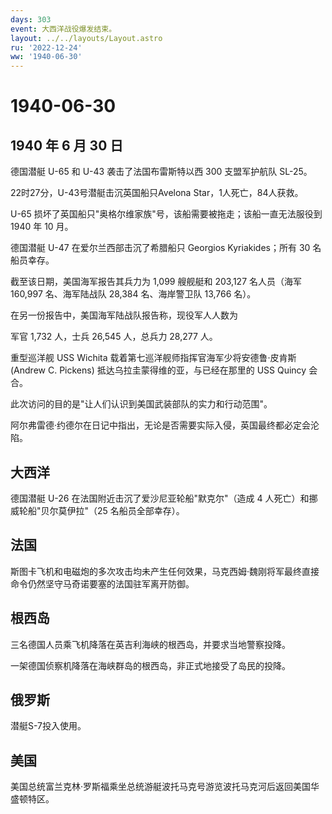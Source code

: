 ```yaml
---
days: 303
event: 大西洋战役爆发结束。
layout: ../../layouts/Layout.astro
ru: '2022-12-24'
ww: '1940-06-30'
---
```


# 1940-06-30

## 1940 年 6 月 30 日

德国潜艇 U-65 和 U-43 袭击了法国布雷斯特以西 300 支盟军护航队 SL-25。

22时27分，U-43号潜艇击沉英国船只Avelona Star，1人死亡，84人获救。

U-65 损坏了英国船只"奥格尔维家族"号，该船需要被拖走；该船一直无法服役到
1940 年 10 月。

德国潜艇 U-47 在爱尔兰西部击沉了希腊船只 Georgios Kyriakides；所有 30
名船员幸存。

截至该日期，美国海军报告其兵力为 1,099 艘舰艇和 203,127 名人员（海军
160,997 名、海军陆战队 28,384 名、海岸警卫队 13,766 名）。

在另一份报告中，美国海军陆战队报告称，现役军人人数为

军官 1,732 人，士兵 26,545 人，总兵力 28,277 人。

重型巡洋舰 USS Wichita 载着第七巡洋舰师指挥官海军少将安德鲁·皮肯斯
(Andrew C. Pickens) 抵达乌拉圭蒙得维的亚，与已经在那里的 USS Quincy
会合。

此次访问的目的是"让人们认识到美国武装部队的实力和行动范围"。

阿尔弗雷德·约德尔在日记中指出，无论是否需要实际入侵，英国最终都必定会沦陷。

## 大西洋

德国潜艇 U-26 在法国附近击沉了爱沙尼亚轮船"默克尔"（造成 4
人死亡）和挪威轮船"贝尔莫伊拉"（25 名船员全部幸存）。

## 法国

斯图卡飞机和电磁炮的多次攻击均未产生任何效果，马克西姆·魏刚将军最终直接命令仍然坚守马奇诺要塞的法国驻军离开防御。

## 根西岛

三名德国人员乘飞机降落在英吉利海峡的根西岛，并要求当地警察投降。

一架德国侦察机降落在海峡群岛的根西岛，非正式地接受了岛民的投降。

## 俄罗斯

潜艇S-7投入使用。

## 美国

美国总统富兰克林·罗斯福乘坐总统游艇波托马克号游览波托马克河后返回美国华盛顿特区。